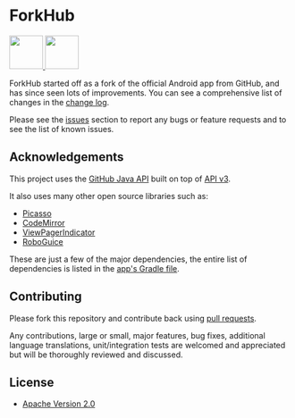 # ForkHub

<a href="https://play.google.com/store/apps/details?id=jp.forkhub" target="_blank">
  <img src="https://play.google.com/intl/en_us/badges/images/generic/en-play-badge.png" height="60"/>
</a>
<a href="https://f-droid.org/repository/browse/?fdid=jp.forkhub" target="_blank">
  <img src="https://f-droid.org/wiki/images/d/d3/F-Droid-button_bigger.png" height="60"/>
</a>

ForkHub started off as a fork of the official Android app from GitHub, and has since seen lots of improvements. You can see a comprehensive list of changes in the [change log](https://github.com/jonan/ForkHub/blob/master/CHANGELOG.md).

Please see the [issues](https://github.com/jonan/ForkHub/issues) section to
report any bugs or feature requests and to see the list of known issues.

## Acknowledgements

This project uses the [GitHub Java API](https://github.com/eclipse/egit-github/tree/master/org.eclipse.egit.github.core)
built on top of [API v3](https://developer.github.com/v3/).

It also uses many other open source libraries such as:

* [Picasso](http://square.github.io/picasso/)
* [CodeMirror](https://github.com/codemirror/CodeMirror)
* [ViewPagerIndicator](https://github.com/JakeWharton/Android-ViewPagerIndicator)
* [RoboGuice](https://github.com/roboguice/roboguice)

These are just a few of the major dependencies, the entire list of dependencies
is listed in the [app's Gradle file](https://github.com/jonan/ForkHub/blob/master/app/build.gradle).

## Contributing

Please fork this repository and contribute back using
[pull requests](https://github.com/jonan/ForkHub/pulls).

Any contributions, large or small, major features, bug fixes, additional
language translations, unit/integration tests are welcomed and appreciated
but will be thoroughly reviewed and discussed.

## License

* [Apache Version 2.0](http://www.apache.org/licenses/LICENSE-2.0.html)
